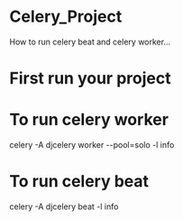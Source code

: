 # Celery_Project
How to run celery beat and celery worker...

# First run your project

# To run celery worker
celery -A djcelery worker --pool=solo -l info

# To run celery beat
celery -A djcelery beat -l info
